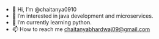 - 👋 Hi, I’m @chaitanya0910
- 👀 I’m interested in java development and microservices.
- 🌱 I’m currently learning python.
- 📫 How to reach me 
      chaitanyabhardwaj09@gmail.com

<!---
chaitanya0910/chaitanya0910 is a ✨ special ✨ repository because its `README.md` (this file) appears on your GitHub profile.
You can click the Preview link to take a look at your changes.
--->
